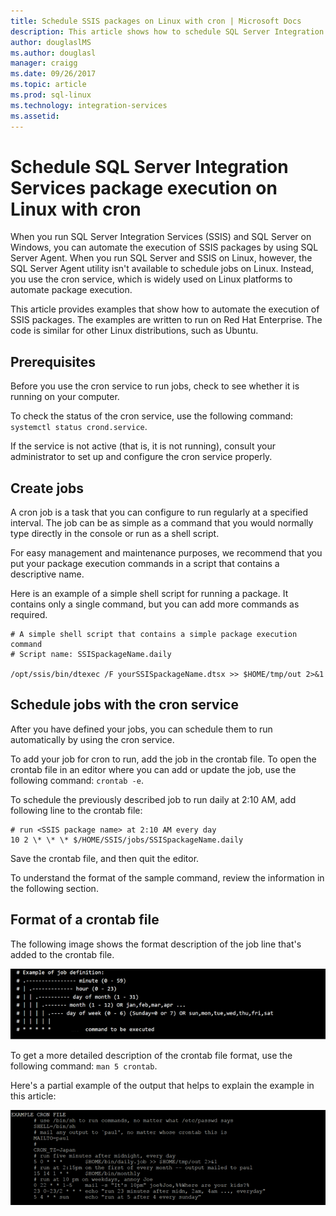 ```yaml
---
title: Schedule SSIS packages on Linux with cron | Microsoft Docs
description: This article shows how to schedule SQL Server Integration Services packages on Linux with the cron service.
author: douglaslMS
ms.author: douglasl 
manager: craigg
ms.date: 09/26/2017
ms.topic: article
ms.prod: sql-linux
ms.technology: integration-services
ms.assetid: 
---
```

# Schedule SQL Server Integration Services package execution on Linux with cron

When you run SQL Server Integration Services (SSIS) and SQL Server on Windows, you can automate the execution of SSIS packages by using SQL Server Agent. When you run SQL Server and SSIS on Linux, however, the SQL Server Agent utility isn't available to schedule jobs on Linux. Instead, you use the cron service, which is widely used on Linux platforms to automate package execution.

This article provides examples that show how to automate the execution of SSIS packages. The examples are written to run on Red Hat Enterprise. The code is similar for other Linux distributions, such as Ubuntu.

## Prerequisites

Before you use the cron service to run jobs, check to see whether it is running on your computer.

To check the status of the cron service, use the following command: `systemctl status crond.service`.

If the service is not active (that is, it is not running), consult your administrator to set up and configure the cron service properly.

## Create jobs

A cron job is a task that you can configure to run regularly at a specified interval. The job can be as simple as a command that you would normally type directly in the console or run as a shell script.

For easy management and maintenance purposes, we recommend that you put your package execution commands in a script that contains a descriptive name.

Here is an example of a simple shell script for running a package. It contains only a single command, but you can add more commands as required.

```
# A simple shell script that contains a simple package execution command
# Script name: SSISpackageName.daily

/opt/ssis/bin/dtexec /F yourSSISpackageName.dtsx >> $HOME/tmp/out 2>&1
```

## Schedule jobs with the cron service

After you have defined your jobs, you can schedule them to run automatically by using the cron service.

To add your job for cron to run, add the job in the crontab file. To open the crontab file in an editor where you can add or update the job, use the following command: `crontab -e`.

To schedule the previously described job to run daily at 2:10 AM, add following line to the crontab file:

```
# run <SSIS package name> at 2:10 AM every day
10 2 \* \* \* $/HOME/SSIS/jobs/SSISpackageName.daily
```

Save the crontab file, and then quit the editor.

To understand the format of the sample command, review the information in the following section.
 
## Format of a crontab file

The following image shows the format description of the job line that's added to the crontab file.

![Format description for entry in crontab file](media/sql-server-linux-schedule-ssis-packages/ssis-linux-cron-job-definition.png)

To get a more detailed description of the crontab file format, use the following command: `man 5 crontab`.

Here's a partial example of the output that helps to explain the example in this article:

![Detailed partial description of crontab format](media/sql-server-linux-schedule-ssis-packages/ssis-linux-cron-crontab-format.png)
